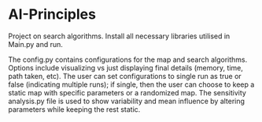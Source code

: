 # AI-Principles

Project on search algorithms.
Install all necessary libraries utilised in Main.py and run.

The config.py contains configurations for the map and search algorithms. Options include visualizing vs just displaying final details (memory, time, path taken, etc). The user can set configurations to single run as true or false (indicating multiple runs); if single, then the user can choose to keep a static map with specific parameters or a randomized map.
The sensitivity analysis.py file is used to show variability and mean influence by altering parameters while keeping the rest static. 


